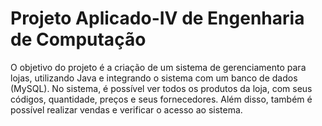 # Projeto Aplicado-IV de Engenharia de Computação
O objetivo do projeto é a criação de um sistema de gerenciamento para lojas, utilizando Java e integrando o sistema com um banco de dados (MySQL). No sistema, é possível ver todos os produtos da loja, com seus códigos, quantidade, preços e seus fornecedores. Além disso, também é possível realizar vendas e verificar o acesso ao sistema. 
